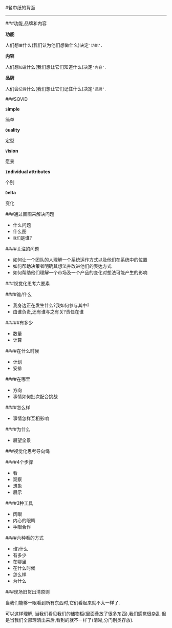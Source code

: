 #餐巾纸的背面

---

###功能,品牌和内容

**功能**

人们想`做`什么(我们认为他们想做什么)决定`'功能'`.

**内容**

人们想`知道`什么(我们想让它们知道什么)决定`'内容'`.

**品牌**

人们会`记得`什么(我们想让它们记住什么)决定`'品牌'`.

###SQVID

**`S`imple**

简单

**`Q`uality**

定型

**`V`ision**

愿景

**`I`ndividual attributes**

个别

**`D`elta**

变化

###通过画图来解决问题

* 什么问题 
* 什么图
* `我们`是谁?

####关注的问题

* 如何让一个团队的人理解一个系统运作方式以及他们在系统中的位置
* 如何帮助决策者明确其想法并改进他们的表达方式
* 如何帮助他们理解一个市场及一个产品的变化对想法可能产生的影响

###视觉化思考六要素

####谁/什么

* 我身边正在发生什么?我如何参与其中?
* 由谁负责,还有谁与之有关?责任在谁

#####有多少

* 数量
* 计算

####在什么时候

* 计划
* 安排

####在哪里

* 方向
* 事情如何批次配合挑战

####怎么样

* 事情怎样互相影响

####为什么

* 展望全景


###视觉化思考导向绳

####4个步骤

* 看
* 观察
* 想象
* 展示

####3种工具

* 肉眼
* 内心的眼睛
* 手眼合作

####六种看的方式

* 谁\什么
* 有多少
* 在哪里
* 在什么时候
* 怎么样
* 为什么

###现场旧货出清原则

当我们能够一眼看到所有东西时,它们看起来就不太一样了.

可以这样理解, 当我们看见我们的储物柜(里面叠放了很多东西),我们感觉很杂乱.但是当我们全部理清出来后,看到的就不一样了(清晰,分门别类存放).








